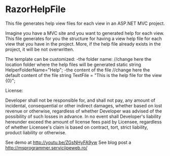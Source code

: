 RazorHelpFile
=============

This file generates help view files for each view in an ASP.NET MVC project.

Imagine you have a MVC site and you want to generated help for each view. This file generates for you the structure for having a view help file for each view that you have in the project.
More, if the help file already exists in the project, it will be not overwritten.

The template can be customized:
-the folder name:
//change here the location folder where the help files will be generated
static string HelperFolderName="Help";
-the content of the file
//change here the default content of the file
string TextFile = "<html><body>This is the help file for the view {0}</body></html>";


License:

Developer shall not be responsible for, and shall not pay, any amount of incidental, consequential or other indirect damages, whether based on lost revenue or otherwise, regardless of whether Developer was advised of the possibility of such losses in advance. In no event shall Developer's liability hereunder exceed the amount of license fees paid by Licensee, regardless of whether Licensee's claim is based on contract, tort, strict liability, product liability or otherwise. 

See demo at http://youtu.be/ZGsNHyFA9yw
See blog post a http://msprogrammer.serviciipeweb.ro/
